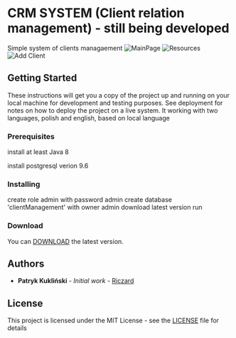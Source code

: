 # CRM SYSTEM (Client relation management) - still being developed
Simple system of clients managaement
![MainPage](https://drive.google.com/uc?export=view&id=1Vn96DFbfO5ZOVNaPW4CqzyZp6VzpxDX5/view?usp=sharing "Main Page")
![Resources](https://drive.google.com/open?id=1Vn96DFbfO5ZOVNaPW4CqzyZp6VzpxDX5 "Resources")
![Add Client](https://drive.google.com/open?id=1dSg0UJHXcbMyS8Encz6Ho_9eCAHCJe6S "Add Client")

## Getting Started
These instructions will get you a copy of the project up and running on your local machine for development and testing purposes. See deployment for notes on how to deploy the project on a live system.
It working with two languages, polish and english, based on local language
### Prerequisites
install at least Java 8

install postgresql verion 9.6
### Installing
create role admin with password admin
create database 'clientManagement' with owner admin
download latest version
run
### Download
You can [DOWNLOAD](https://github.com/Riczard/bank-clients-management/releases/tag/v0.3.3) the latest version. 
## Authors

* **Patryk Kukliński** - *Initial work* - [Riczard](https://github.com/Riczard)
## License

This project is licensed under the MIT License - see the [LICENSE](LICENSE) file for details
